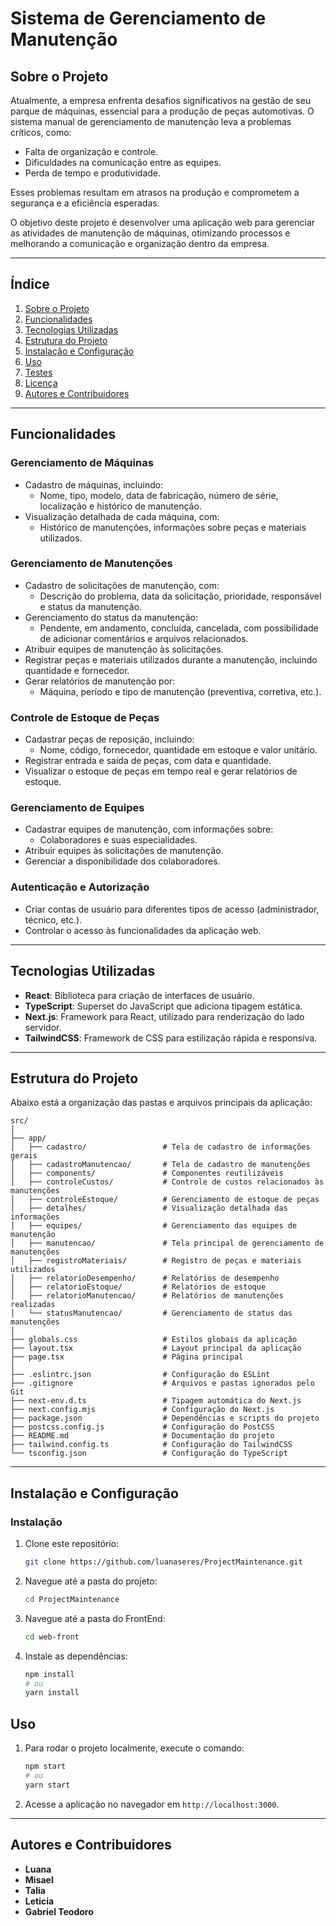 # **Sistema de Gerenciamento de Manutenção**

## **Sobre o Projeto**

Atualmente, a empresa enfrenta desafios significativos na gestão de seu parque de máquinas, essencial para a produção de peças automotivas. O sistema manual de gerenciamento de manutenção leva a problemas críticos, como:  

- Falta de organização e controle.  
- Dificuldades na comunicação entre as equipes.  
- Perda de tempo e produtividade.  

Esses problemas resultam em atrasos na produção e comprometem a segurança e a eficiência esperadas.  

O objetivo deste projeto é desenvolver uma aplicação web para gerenciar as atividades de manutenção de máquinas, otimizando processos e melhorando a comunicação e organização dentro da empresa.

---

## **Índice**

1. [Sobre o Projeto](#sobre-o-projeto)  
2. [Funcionalidades](#funcionalidades)  
3. [Tecnologias Utilizadas](#tecnologias-utilizadas)  
4. [Estrutura do Projeto](#estrutura-do-projeto)  
5. [Instalação e Configuração](#instalação-e-configuração)  
6. [Uso](#uso)  
7. [Testes](#testes)  
8. [Licença](#licença)  
9. [Autores e Contribuidores](#autores-e-contribuidores)

---

## **Funcionalidades**

### **Gerenciamento de Máquinas**  
- Cadastro de máquinas, incluindo:  
  - Nome, tipo, modelo, data de fabricação, número de série, localização e histórico de manutenção.  
- Visualização detalhada de cada máquina, com:  
  - Histórico de manutenções, informações sobre peças e materiais utilizados. 

### **Gerenciamento de Manutenções**  
- Cadastro de solicitações de manutenção, com:  
  - Descrição do problema, data da solicitação, prioridade, responsável e status da manutenção. 
- Gerenciamento do status da manutenção:  
  - Pendente, em andamento, concluída, cancelada, com possibilidade de adicionar comentários e arquivos relacionados. 
- Atribuir equipes de manutenção às solicitações.
- Registrar peças e materiais utilizados durante a manutenção, incluindo quantidade e fornecedor. 
- Gerar relatórios de manutenção por:  
  - Máquina, período e tipo de manutenção (preventiva, corretiva, etc.).

### **Controle de Estoque de Peças**  
- Cadastrar peças de reposição, incluindo:  
  - Nome, código, fornecedor, quantidade em estoque e valor unitário. 
- Registrar entrada e saída de peças, com data e quantidade. 
- Visualizar o estoque de peças em tempo real e gerar relatórios de estoque.

### **Gerenciamento de Equipes**  
- Cadastrar equipes de manutenção, com informações sobre:  
  - Colaboradores e suas especialidades.
- Atribuir equipes às solicitações de manutenção.  
- Gerenciar a disponibilidade dos colaboradores.

### **Autenticação e Autorização**  
- Criar contas de usuário para diferentes tipos de acesso (administrador, técnico, etc.).
- Controlar o acesso às funcionalidades da aplicação web.

---

## **Tecnologias Utilizadas**

- **React**: Biblioteca para criação de interfaces de usuário.  
- **TypeScript**: Superset do JavaScript que adiciona tipagem estática.  
- **Next.js**: Framework para React, utilizado para renderização do lado servidor.  
- **TailwindCSS**: Framework de CSS para estilização rápida e responsiva.  

---

## **Estrutura do Projeto**

Abaixo está a organização das pastas e arquivos principais da aplicação:  

```plaintext
src/
│
├── app/  
│   ├── cadastro/                 # Tela de cadastro de informações gerais  
│   ├── cadastroManutencao/       # Tela de cadastro de manutenções  
│   ├── components/               # Componentes reutilizáveis  
│   ├── controleCustos/           # Controle de custos relacionados às manutenções  
│   ├── controleEstoque/          # Gerenciamento de estoque de peças  
│   ├── detalhes/                 # Visualização detalhada das informações  
│   ├── equipes/                  # Gerenciamento das equipes de manutenção  
│   ├── manutencao/               # Tela principal de gerenciamento de manutenções  
│   ├── registroMateriais/        # Registro de peças e materiais utilizados  
│   ├── relatorioDesempenho/      # Relatórios de desempenho  
│   ├── relatorioEstoque/         # Relatórios de estoque  
│   ├── relatorioManutencao/      # Relatórios de manutenções realizadas  
│   └── statusManutencao/         # Gerenciamento de status das manutenções  
│
├── globals.css                   # Estilos globais da aplicação  
├── layout.tsx                    # Layout principal da aplicação  
├── page.tsx                      # Página principal  
│
├── .eslintrc.json                # Configuração do ESLint  
├── .gitignore                    # Arquivos e pastas ignorados pelo Git  
├── next-env.d.ts                 # Tipagem automática do Next.js  
├── next.config.mjs               # Configuração do Next.js  
├── package.json                  # Dependências e scripts do projeto  
├── postcss.config.js             # Configuração do PostCSS  
├── README.md                     # Documentação do projeto  
├── tailwind.config.ts            # Configuração do TailwindCSS  
└── tsconfig.json                 # Configuração do TypeScript  
```

---

## **Instalação e Configuração**

### **Instalação**
1. Clone este repositório:
   ```bash
   git clone https://github.com/luanaseres/ProjectMaintenance.git
   ```
2. Navegue até a pasta do projeto:
   ```bash
   cd ProjectMaintenance
   ```

3. Navegue até a pasta do FrontEnd:
   ```bash
   cd web-front
   ```

4. Instale as dependências:
   ```bash
   npm install
   # ou
   yarn install
   ```

## **Uso**

1. Para rodar o projeto localmente, execute o comando:
   ```bash
   npm start
   # ou
   yarn start
   ```
2. Acesse a aplicação no navegador em `http://localhost:3000`.

---

## **Autores e Contribuidores**

- **Luana**
- **Misael**
- **Talia**
- **Leticia**
- **Gabriel Teodoro**
